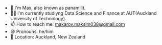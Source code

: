 - 👋 I'm Max, also known as panamilit.
- 👩‍🎓 I’m currently studiyng Data Science and Finance at AUT(Auckland University of Technology).
- 📫 How to reach me: makarov.maksim038@gmail.com
- 😄 Pronouns: he/him
- 🌆 Location: Auckland, New Zealand

<!---
SOME INFORMATION 
--->
